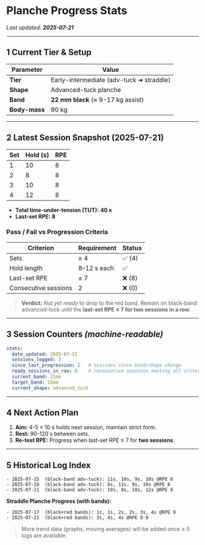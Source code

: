 # Planche Progress Stats

*Last updated: **2025-07-21***

---

## 1 Current Tier & Setup

| Parameter     | Value                                    |
| ------------- | ---------------------------------------- |
| **Tier**      | Early-intermediate (adv-tuck ➜ straddle) |
| **Shape**     | Advanced-tuck planche                    |
| **Band**      | **22 mm black** (≈ 9-17 kg assist)       |
| **Body-mass** | 80 kg                                    |

---

## 2 Latest Session Snapshot (2025-07-21)

| Set | Hold (s) | RPE |
| --- | -------- | --- |
| 1   | 10       | 8   |
| 2   | 8        | 8   |
| 3   | 10       | 8   |
| 4   | 12       | 8   |

* **Total time-under-tension (TUT):** **40 s**
* **Last-set RPE:** **8**

### Pass / Fail vs Progression Criteria

| Criterion            | Requirement | Status |
| -------------------- | ----------- | ------ |
| Sets                 | ≥ 4         | ✅ (4)  |
| Hold length          | 8–12 s each | ✅      |
| Last-set RPE         | ≤ 7         | ❌ (8)  |
| Consecutive sessions | 2           | ❌ (0)  |

> **Verdict:** *Not yet ready* to drop to the red band. Remain on black-band advanced-tuck until the **last-set RPE ≤ 7 for two sessions in a row**.

---

## 3 Session Counters  *(machine-readable)*

```yaml
stats:
  date_updated: 2025-07-21
  sessions_logged: 3
  since_last_progression: 2   # sessions since band/shape change
  ready_sessions_in_row: 0    # consecutive sessions meeting all criteria
  current_band: 22mm
  target_band: 13mm
  current_shape: advanced_tuck
```

---

## 4 Next Action Plan

1. **Aim:** 4-5 × 10 s holds next session, maintain strict form.
2. **Rest:** 90-120 s between sets.
3. **Re-test RPE:** Progress when last-set RPE ≤ 7 for **two sessions**.

---

## 5 Historical Log Index

```
- 2025-07-15  (black-band adv-tuck): 11s, 10s, 9s, 10s @RPE 8
- 2025-07-18  (black-band adv-tuck): 8s, 11s, 9s, 10s @RPE 8  
- 2025-07-21  (black-band adv-tuck): 10s, 8s, 10s, 12s @RPE 8
```

**Straddle Planche Progress (with bands):**
```
- 2025-07-17  (black+red bands): 1s, 1s, 2s, 2s, 3s, 4s @RPE 9
- 2025-07-21  (black+red bands): 3s, 4s, 4s @RPE 8-9
```

> More trend data (graphs, moving averages) will be added once ≥ 5 logs are available.
